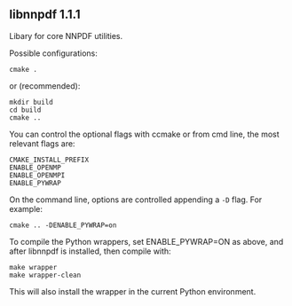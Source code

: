 libnnpdf 1.1.1
----------------------------

Libary for core NNPDF utilities.

Possible configurations:
```Shell
cmake .
```
or (recommended):
```Shell
mkdir build
cd build
cmake ..
```
You can control the optional flags with ccmake or from cmd line, the most relevant flags are:
```Shell
CMAKE_INSTALL_PREFIX
ENABLE_OPENMP
ENABLE_OPENMPI
ENABLE_PYWRAP
```

On the command line, options are controlled appending a `-D` flag. For
example:

```
cmake .. -DENABLE_PYWRAP=on
```

To compile the Python wrappers, set ENABLE_PYWRAP=ON as above, and
after libnnpdf is installed, then compile with:
```Shell
make wrapper
make wrapper-clean
```
This will also install the wrapper in the current Python environment.
